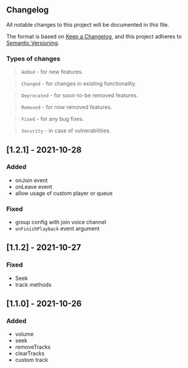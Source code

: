 ## Changelog

All notable changes to this project will be documented in this file.

The format is based on [Keep a Changelog](https://keepachangelog.com/en/1.0.0/),
and this project adheres to [Semantic Versioning](https://semver.org/spec/v2.0.0.html).

### Types of changes

> `Added` - for new features.

> `Changed` - for changes in existing functionality.

> `Deprecated` - for soon-to-be removed features.

> `Removed` - for now removed features.

> `Fixed` - for any bug fixes.

> `Security` - in case of vulnerabilities.

## [1.2.1] - 2021-10-28

### Added

- onJoin event
- onLeave event
- allow usage of custom player or queue

### Fixed

- group config with join voice channel
- `onFinishPlayback` event argument

## [1.1.2] - 2021-10-27

### Fixed

- Seek
- track methods

## [1.1.0] - 2021-10-26

### Added

- volume
- seek
- removeTracks
- clearTracks
- custom track

